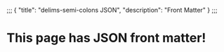 ;;;
{
  "title": "delims-semi-colons JSON",
  "description": "Front Matter"
}
;;;

# This page has JSON front matter!